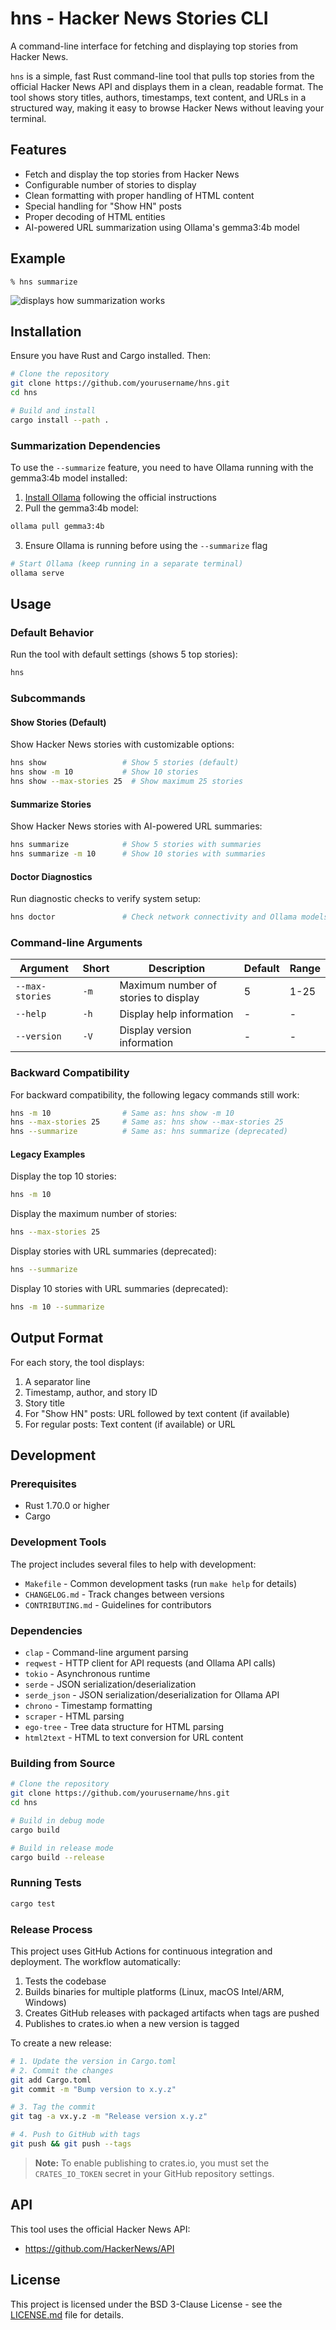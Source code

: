 # hns - Hacker News Stories CLI

A command-line interface for fetching and displaying top stories from Hacker News.

`hns` is a simple, fast Rust command-line tool that pulls top stories from the official Hacker News API and displays them in a clean, readable format. The tool shows story titles, authors, timestamps, text content, and URLs in a structured way, making it easy to browse Hacker News without leaving your terminal.

## Features

- Fetch and display the top stories from Hacker News
- Configurable number of stories to display
- Clean formatting with proper handling of HTML content
- Special handling for "Show HN" posts
- Proper decoding of HTML entities
- AI-powered URL summarization using Ollama's gemma3:4b model

## Example
```
% hns summarize
```
![displays how summarization works](hns-summarize.png)

## Installation

Ensure you have Rust and Cargo installed. Then:

```bash
# Clone the repository
git clone https://github.com/yourusername/hns.git
cd hns

# Build and install
cargo install --path .
```

### Summarization Dependencies

To use the `--summarize` feature, you need to have Ollama running with the gemma3:4b model installed:

1. [Install Ollama](https://ollama.ai/) following the official instructions
2. Pull the gemma3:4b model:
```bash
ollama pull gemma3:4b
```
3. Ensure Ollama is running before using the `--summarize` flag
```bash
# Start Ollama (keep running in a separate terminal)
ollama serve
```

## Usage

### Default Behavior

Run the tool with default settings (shows 5 top stories):

```bash
hns
```

### Subcommands

#### Show Stories (Default)

Show Hacker News stories with customizable options:

```bash
hns show                 # Show 5 stories (default)
hns show -m 10           # Show 10 stories
hns show --max-stories 25  # Show maximum 25 stories
```

#### Summarize Stories

Show Hacker News stories with AI-powered URL summaries:

```bash
hns summarize            # Show 5 stories with summaries
hns summarize -m 10      # Show 10 stories with summaries
```

#### Doctor Diagnostics

Run diagnostic checks to verify system setup:

```bash
hns doctor               # Check network connectivity and Ollama models
```

### Command-line Arguments

| Argument | Short | Description | Default | Range |
|----------|-------|-------------|---------|-------|
| `--max-stories` | `-m` | Maximum number of stories to display | 5 | 1-25 |
| `--help` | `-h` | Display help information | - | - |
| `--version` | `-V` | Display version information | - | - |

### Backward Compatibility

For backward compatibility, the following legacy commands still work:

```bash
hns -m 10                # Same as: hns show -m 10
hns --max-stories 25     # Same as: hns show --max-stories 25
hns --summarize          # Same as: hns summarize (deprecated)
```

#### Legacy Examples

Display the top 10 stories:

```bash
hns -m 10
```

Display the maximum number of stories:

```bash
hns --max-stories 25
```

Display stories with URL summaries (deprecated):

```bash
hns --summarize
```

Display 10 stories with URL summaries (deprecated):

```bash
hns -m 10 --summarize
```

## Output Format

For each story, the tool displays:

1. A separator line
2. Timestamp, author, and story ID
3. Story title
4. For "Show HN" posts: URL followed by text content (if available)
5. For regular posts: Text content (if available) or URL

## Development

### Prerequisites

- Rust 1.70.0 or higher
- Cargo

### Development Tools

The project includes several files to help with development:

- `Makefile` - Common development tasks (run `make help` for details)
- `CHANGELOG.md` - Track changes between versions
- `CONTRIBUTING.md` - Guidelines for contributors

### Dependencies

- `clap` - Command-line argument parsing
- `reqwest` - HTTP client for API requests (and Ollama API calls)
- `tokio` - Asynchronous runtime
- `serde` - JSON serialization/deserialization
- `serde_json` - JSON serialization/deserialization for Ollama API
- `chrono` - Timestamp formatting
- `scraper` - HTML parsing
- `ego-tree` - Tree data structure for HTML parsing
- `html2text` - HTML to text conversion for URL content

### Building from Source

```bash
# Clone the repository
git clone https://github.com/yourusername/hns.git
cd hns

# Build in debug mode
cargo build

# Build in release mode
cargo build --release
```

### Running Tests

```bash
cargo test
```

### Release Process

This project uses GitHub Actions for continuous integration and deployment. The workflow automatically:

1. Tests the codebase
2. Builds binaries for multiple platforms (Linux, macOS Intel/ARM, Windows)
3. Creates GitHub releases with packaged artifacts when tags are pushed
4. Publishes to crates.io when a new version is tagged

To create a new release:

```bash
# 1. Update the version in Cargo.toml
# 2. Commit the changes
git add Cargo.toml
git commit -m "Bump version to x.y.z"

# 3. Tag the commit
git tag -a vx.y.z -m "Release version x.y.z"

# 4. Push to GitHub with tags
git push && git push --tags
```

> **Note:** To enable publishing to crates.io, you must set the `CRATES_IO_TOKEN` secret in your GitHub repository settings.

## API

This tool uses the official Hacker News API:
- https://github.com/HackerNews/API

## License

This project is licensed under the BSD 3-Clause License - see the [LICENSE.md](LICENSE.md) file for details.
